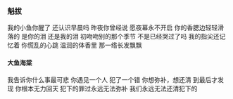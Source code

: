 <!--
 * @Author: Shu Binqi
 * @Date: 2023-04-24 18:54:15
 * @LastEditors: Shu Binqi
 * @LastEditTime: 2023-04-24 21:30:32
 * @Description: 经典台词
 * @Version: 1.0.0
 * @FilePath: \interviewQuestionsc:\Git\interviewQuestions\工具介绍\Others\经典台词.md
-->

### 魁拔

我的小鱼你醒了
还认识早晨吗
昨夜你曾经说
愿夜幕永不开启
你的香腮边轻轻滑落的
是你的泪
还是我的泪
初吻吻别的那个季节
不是已经哭过了吗
我的指尖还记忆着
你慌乱的心跳
温润的体香里
那一绺长发飘飘

#### 大鱼海棠

我告诉你什么事最可悲
你遇见一个人
犯了一个错
你想弥补，想还清
到最后才发现
你根本无力回天
犯下的罪过永远无法弥补
我们永远无法还清犯下的
